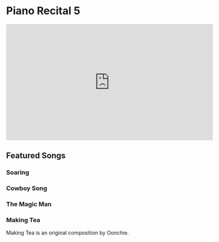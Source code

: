 # Piano Recital 5

<iframe width="560" height="315" src="https://www.youtube.com/embed/1f3RPOIbU2E" title="YouTube video player" frameborder="0" allow="accelerometer; autoplay; clipboard-write; encrypted-media; gyroscope; picture-in-picture" allowfullscreen></iframe>

## Featured Songs

### Soaring

### Cowboy Song

### The Magic Man

### Making Tea

Making Tea is an original composition by Oonchie.

